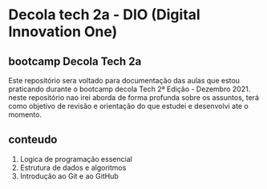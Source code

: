 # Decola tech 2a - DIO (Digital Innovation One)
## bootcamp Decola Tech 2a
Este repositório sera voltado para documentação das aulas que estou praticando durante o bootcamp decola Tech 2ª Edição - Dezembro 2021. neste repositório nao irei aborda de forma profunda sobre os assuntos, terá como objetivo de revisão e orientação do que estudei e desenvolvi ate o momento.

## conteudo 
1. Logica de programação essencial 
2. Estrutura de dados e algoritmos
3. Introdução ao Git e ao GitHub
